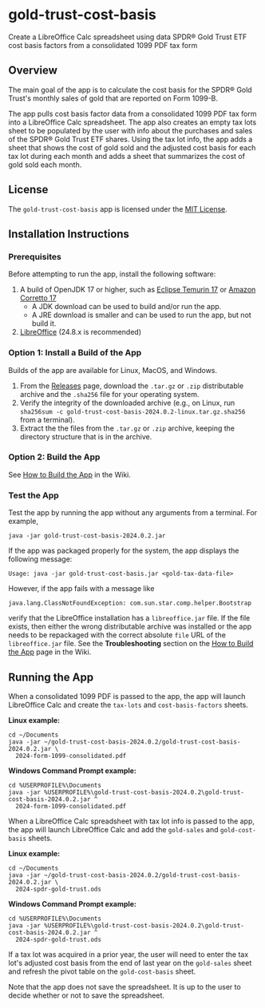 # gold-trust-cost-basis
Create a LibreOffice Calc spreadsheet using data SPDR® Gold Trust ETF cost basis factors from a consolidated 1099 PDF tax form

## Overview
The main goal of the app is to calculate the cost basis for the SPDR® Gold Trust's monthly sales of gold that are reported on Form 1099-B.

The app pulls cost basis factor data from a consolidated 1099 PDF tax form into a LibreOffice Calc spreadsheet.
The app also creates an empty tax lots sheet to be populated by the user with info about the purchases and sales of the SPDR® Gold Trust ETF shares.
Using the tax lot info, the app adds a sheet that shows the cost of gold sold and the adjusted cost basis for each tax lot during each month and adds a sheet that summarizes the cost of gold sold each month.

## License
The `gold-trust-cost-basis` app is licensed under the [MIT License](/LICENSE).

## Installation Instructions
### Prerequisites
Before attempting to run the app, install the following software:

1. A build of OpenJDK 17 or higher, such as [Eclipse Temurin 17](https://adoptium.net/temurin/releases/?version=17) or [Amazon Corretto 17](https://aws.amazon.com/corretto/)
   * A JDK download can be used to build and/or run the app.
   * A JRE download is smaller and can be used to run the app, but not build it.
2. [LibreOffice](https://www.libreoffice.org/download/download-libreoffice/) (24.8.x is recommended)

### Option 1: Install a Build of the App
Builds of the app are available for Linux, MacOS, and Windows.

1. From the [Releases](/../../releases) page, download the `.tar.gz` or `.zip` distributable archive and the `.sha256` file for your operating system.
2. Verify the integrity of the downloaded archive (e.g., on Linux, run `sha256sum -c gold-trust-cost-basis-2024.0.2-linux.tar.gz.sha256` from a terminal).
3. Extract the the files from the `.tar.gz` or `.zip` archive, keeping the directory structure that is in the archive.

### Option 2: Build the App
See [How to Build the App](/../../wiki/How-to-Build-the-App) in the Wiki.

### Test the App
Test the app by running the app without any arguments from a terminal. For example,

```Shell
java -jar gold-trust-cost-basis-2024.0.2.jar
```

If the app was packaged properly for the system, the app displays the following message:

```
Usage: java -jar gold-trust-cost-basis.jar <gold-tax-data-file>
```

However, if the app fails with a message like

```
java.lang.ClassNotFoundException: com.sun.star.comp.helper.Bootstrap
```

verify that the LibreOffice installation has a `libreoffice.jar` file.
If the file exists, then either the wrong distributable archive was installed or the app needs to be repackaged with the
correct absolute `file` URL of the `libreoffice.jar` file.
See the **Troubleshooting** section on the [How to Build the App](/../../wiki/How-to-Build-the-App) page in the Wiki.

## Running the App
When a consolidated 1099 PDF is passed to the app, the app will launch LibreOffice Calc and create the `tax-lots` and `cost-basis-factors` sheets.

**Linux example:**

```Shell
cd ~/Documents
java -jar ~/gold-trust-cost-basis-2024.0.2/gold-trust-cost-basis-2024.0.2.jar \
  2024-form-1099-consolidated.pdf
```

**Windows Command Prompt example:**

```Batchfile
cd %USERPROFILE%\Documents
java -jar %USERPROFILE%\gold-trust-cost-basis-2024.0.2\gold-trust-cost-basis-2024.0.2.jar ^
  2024-form-1099-consolidated.pdf
```

When a LibreOffice Calc spreadsheet with tax lot info is passed to the app, the app will launch LibreOffice Calc and add the `gold-sales` and `gold-cost-basis` sheets.

**Linux example:**

```Shell
cd ~/Documents
java -jar ~/gold-trust-cost-basis-2024.0.2/gold-trust-cost-basis-2024.0.2.jar \
  2024-spdr-gold-trust.ods
```

**Windows Command Prompt example:**

```Batchfile
cd %USERPROFILE%\Documents
java -jar %USERPROFILE%\gold-trust-cost-basis-2024.0.2\gold-trust-cost-basis-2024.0.2.jar ^
  2024-spdr-gold-trust.ods
```

If a tax lot was acquired in a prior year, the user will need to enter the tax lot's adjusted cost basis from the end of last year on the `gold-sales` sheet and refresh the pivot table on the `gold-cost-basis` sheet.

Note that the app does not save the spreadsheet. It is up to the user to decide whether or not to save the spreadsheet.
